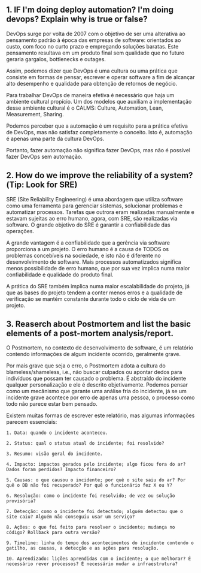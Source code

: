 ## 1. IF I'm doing deploy automation? I'm doing devops? Explain why is true or false?

DevOps surge por volta de 2007 com o objetivo de ser uma alterativa ao pensamento padrão à época das empresas de software: orientados ao custo, com foco no curto prazo e empregando soluções baratas. Este pensamento resultava em um produto final sem qualidade que no futuro geraria gargalos, bottlenecks e outages.

Assim, podemos dizer que DevOps é uma cultura ou uma prática que consiste em formas de pensar, escrever e operar software a fim de alcançar alto desempenho e qualidade para obtenção de retornos de negócio.

Para trabalhar DevOps de maneira efetiva é necessário que haja um ambiente cultural propício. Um dos modelos que auxiliam a implementação desse ambiente cultural é o CALMS: Culture, Automation, Lean, Measurement, Sharing.

Podemos perceber que a automação é um requisito para a prática efetiva de DevOps, mas não satisfaz completamente o conceito. Isto é, automação é apenas uma parte da cultura DevOps.

Portanto, fazer automação não significa fazer DevOps, mas não é possível fazer DevOps sem automação.

## 2. How do we improve the reliability of a system?(Tip: Look for SRE)

SRE (Site Reliability Engineering) é uma abordagem que utiliza software como uma ferramenta para gerenciar sistemas, solucionar problemas e automatizar processos. Tarefas que outrora eram realizadas manualmente e estavam sujeitas ao erro humano, agora, com SRE, são realizadas via software. O grande objetivo do SRE é garantir a confiabilidade das operações.

A grande vantagem é a confiabilidade que a gerência via software proporciona a um projeto. O erro humano é a causa de TODOS os problemas concebíveis na sociedade, e isto não é diferente no desenvolvimento de software. Mais processos automatizados significa menos possibilidade de erro humano, que por sua vez implica numa maior confiabilidade e qualidade do produto final.

A prática do SRE também implica numa maior escalabilidade do projeto, já que as bases do projeto tendem a conter menos erros e a qualidade de verificação se mantém constante durante todo o ciclo de vida de um projeto.

## 3. Reaserch about Postmortem and list the basic elements of a post-mortem analysis/report.

O Postmortem, no contexto de desenvolvimento de software, é um relatório contendo informações de algum incidente ocorrido, geralmente grave.

Por mais grave que seja o erro, o Postmortem adota a cultura do blameless/shameless, i.e., não buscar culpados ou apontar dedos para indivíduos que possam ter causado o problema. É abstraído do incidente qualquer personalização e ele é descrito objetivamente. Podemos pensar como um mecânismo que garante uma análise fria do incidente, já se um incidente grave acontece por erro de apenas uma pessoa, o processo como todo não parece estar bem pensado.

Existem muitas formas de escrever este relatório, mas algumas informações parecem essenciais:

    1. Data: quando o incidente aconteceu.

    2. Status: qual o status atual do incidente; foi resolvido?

    3. Resumo: visão geral do incidente.

    4. Impacto: impactos gerados pelo incidente; algo ficou fora do ar? Dados foram perdidos? Impacto financeiro?

    5. Causas: o que causou o incidente; por quê o site saiu do ar? Por quê o DB não foi recuperado? Por quê o funcionário fez X ou Y?

    6. Resolução: como o incidente foi resolvido; de vez ou solução provisória?

    7. Detecção: como o incidente foi detectado; alguém detectou que o site caiu? Alguém não conseguiu usar um serviço?

    8. Ações: o que foi feito para resolver o incidente; mudança no código? Rollback para outra versão?

    9. Timeline: linha do tempo dos acontecimentos do incidente contendo o gatilho, as causas, a detecção e as ações para resolução.

    10. Aprendizado: lições aprendidas com o incidente; o que melhorar? É necessário rever processos? É necessário mudar a infraestrutura?
